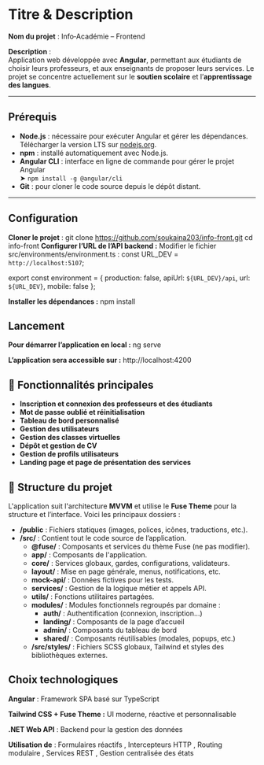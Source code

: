 # Titre & Description

**Nom du projet** : Info‑Académie – Frontend

**Description** :  
Application web développée avec **Angular**, permettant aux étudiants de choisir leurs professeurs, et aux enseignants de proposer leurs services. Le projet se concentre actuellement sur le **soutien scolaire** et l’**apprentissage des langues**.

---

## Prérequis

- **Node.js** : nécessaire pour exécuter Angular et gérer les dépendances. Télécharger la version LTS sur [nodejs.org](https://nodejs.org/).
- **npm** : installé automatiquement avec Node.js.
- **Angular CLI** : interface en ligne de commande pour gérer le projet Angular  
  ➤ `npm install -g @angular/cli`
- **Git** : pour cloner le code source depuis le dépôt distant.

---

## Configuration

**Cloner le projet** :
git clone https://github.com/soukaina203/info-front.git
cd info-front
**Configurer l’URL de l’API backend :**
Modifier le fichier src/environments/environment.ts :
const URL_DEV = `http://localhost:5107`;

export const environment = {
  production: false,
  apiUrl: `${URL_DEV}/api`,
  url: `${URL_DEV}`,
  mobile: false
};

**Installer les dépendances :**
npm install
## Lancement
**Pour démarrer l’application en local :**
ng serve

**L’application sera accessible sur :**
http://localhost:4200

## 📌 Fonctionnalités principales

- **Inscription et connexion des professeurs et des étudiants**  
- **Mot de passe oublié et réinitialisation**  
- **Tableau de bord personnalisé**  
- **Gestion des utilisateurs**  
- **Gestion des classes virtuelles**  
- **Dépôt et gestion de CV**  
- **Gestion de profils utilisateurs**  
- **Landing page et page de présentation des services**


## 📌 Structure du projet

L'application suit l'architecture **MVVM** et utilise le **Fuse Theme** pour la structure et l’interface. Voici les principaux dossiers :

- **/public** : Fichiers statiques (images, polices, icônes, traductions, etc.).
- **/src/** : Contient tout le code source de l’application.
  - **@fuse/** : Composants et services du thème Fuse (ne pas modifier).
  - **app/** : Composants de l'application.
  - **core/** : Services globaux, gardes, configurations, validateurs.
  - **layout/** : Mise en page générale, menus, notifications, etc.
  - **mock-api/** : Données fictives pour les tests.
  - **services/** : Gestion de la logique métier et appels API.
  - **utils/** : Fonctions utilitaires partagées.
  - **modules/** : Modules fonctionnels regroupés par domaine :
    - **auth/** : Authentification (connexion, inscription…)
    - **landing/** : Composants de la page d’accueil
    - **admin/** : Composants du tableau de bord
    - **shared/** : Composants réutilisables (modales, popups, etc.)
  - **/src/styles/** : Fichiers SCSS globaux, Tailwind et styles des bibliothèques externes.


## Choix technologiques
**Angular** : Framework SPA basé sur TypeScript

**Tailwind CSS + Fuse Theme :** UI moderne, réactive et personnalisable

**.NET Web API** : Backend pour la gestion des données

**Utilisation de** : Formulaires réactifs , Intercepteurs HTTP , Routing modulaire , Services REST , Gestion centralisée des états


